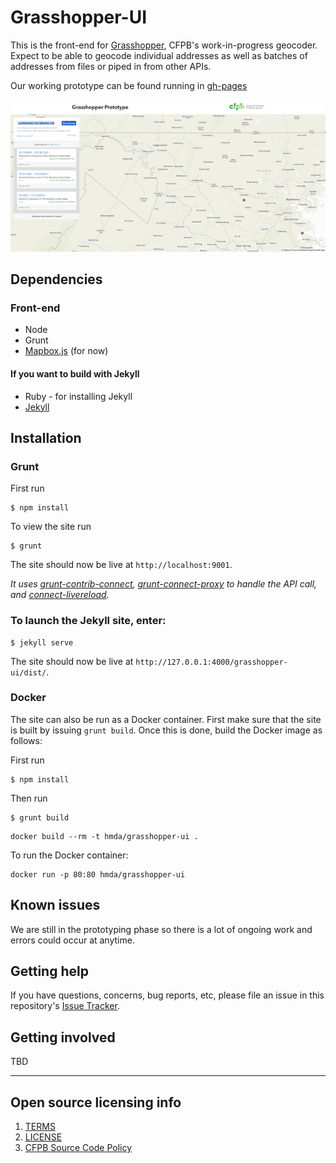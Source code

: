 # Grasshopper-UI

This is the front-end for [Grasshopper](https://github.com/cfpb/grasshopper), CFPB's work-in-progress geocoder.
Expect to be able to geocode individual addresses as well as batches of addresses from files or piped in from other APIs.

Our working prototype can be found running in [gh-pages](http://cfpb.github.io/grasshopper-ui/dist/)

![Screenshot](screenshot.png)

## Dependencies

### Front-end

- Node
- Grunt
- [Mapbox.js](https://www.mapbox.com/mapbox.js/api/v2.1.5/) (for now)

#### If you want to build with Jekyll

- Ruby - for installing Jekyll
- [Jekyll](http://jekyllrb.com/docs/installation/)

## Installation

### Grunt

First run

```shell
$ npm install
```

To view the site run

```
$ grunt
```

The site should now be live at `http://localhost:9001`.

*It uses [grunt-contrib-connect](https://www.npmjs.com/package/grunt-contrib-connect), [grunt-connect-proxy](https://www.npmjs.com/package/grunt-connect-proxy) to handle the API call, and [connect-livereload](https://www.npmjs.com/package/connect-livereload).*

### To launch the Jekyll site, enter:

```shell
$ jekyll serve
```

The site should now be live at `http://127.0.0.1:4000/grasshopper-ui/dist/`.

### Docker

The site can also be run as a Docker container. First make sure that the site is built by issuing `grunt build`. Once this is done, build the Docker image as follows:

First run

```shell
$ npm install
```

Then run

```
$ grunt build
```

```
docker build --rm -t hmda/grasshopper-ui .
```

To run the Docker container:

```
docker run -p 80:80 hmda/grasshopper-ui
```


## Known issues

We are still in the prototyping phase so there is a lot of ongoing work and errors could occur at anytime.

## Getting help

If you have questions, concerns, bug reports, etc, please file an issue in this repository's [Issue Tracker](https://github.com/cfpb/grasshopper-ui/issues).

## Getting involved

TBD

----

## Open source licensing info
1. [TERMS](TERMS.md)
2. [LICENSE](LICENSE)
3. [CFPB Source Code Policy](https://github.com/cfpb/source-code-policy/)
